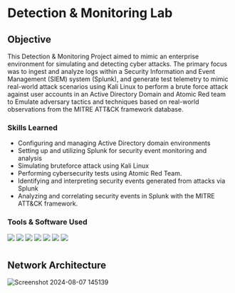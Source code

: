 # Detection & Monitoring Lab

## Objective 
This Detection & Monitoring Project aimed to mimic an enterprise environment for simulating and detecting cyber attacks. The primary focus was to ingest and analyze logs within a Security Information and Event Management (SIEM) system (Splunk), and generate test telemetry to mimic real-world attack scenarios using Kali Linux to perform a brute force attack against user accounts in an Active Directory Domain and Atomic Red team to Emulate adversary tactics and techniques based on real-world observations from the MITRE ATT&CK framework database. 

### Skills Learned

- Configuring and managing Active Directory domain environments
- Setting up and utilizing Splunk for security event monitoring and analysis
- Simulating bruteforce attack using Kali Linux
- Performing cybersecurity tests using Atomic Red Team.
- Identifying and interpreting security events generated from attacks via Splunk
- Analyzing and correlating security events in Splunk with the MITRE ATT&CK framework.

### Tools & Software Used
  <img src="https://img.shields.io/badge/-Splunk-000000?&style=for-thebadge&logo=Splunk&logoColor=white"/> <img src="https://img.shields.io/badge/-Kali Linux-557C94?&style=for-thebadge&logo=Kali Linux&logoColor=white"/>  <img src="https://img.shields.io/badge/-Sysmon-000000?style=for-thebadge&logo=Windows&logoColor=0078D6"/>  <img src="https://img.shields.io/badge/-Active Directory-000000?style=for-thebadge&logo=Windows&logoColor=0078D6"/>
  <img src="https://img.shields.io/badge/-Windows Server 2022-000000?style=for-thebadge&logo=Windows&logoColor=0078D6" />
   <img src="https://img.shields.io/badge/-Atomic Red Team -FF0000?style=for-thebadge&logo=Windows&logoColor=0078D6" /> <img src="https://img.shields.io/badge/-VirtualBox -557C94?style=for-thebadge&logo=Windows&logoColor=0078D6" /> 
#
## Network Architecture
![Screenshot 2024-08-07 145139](https://github.com/user-attachments/assets/73a9cf98-9fd3-48b5-9654-d48225003a64)




